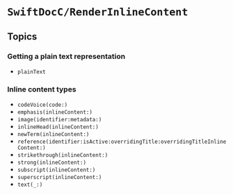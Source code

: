 # ``SwiftDocC/RenderInlineContent``

## Topics

### Getting a plain text representation

- ``plainText``

### Inline content types

- ``codeVoice(code:)``
- ``emphasis(inlineContent:)``
- ``image(identifier:metadata:)``
- ``inlineHead(inlineContent:)``
- ``newTerm(inlineContent:)``
- ``reference(identifier:isActive:overridingTitle:overridingTitleInlineContent:)``
- ``strikethrough(inlineContent:)``
- ``strong(inlineContent:)``
- ``subscript(inlineContent:)``
- ``superscript(inlineContent:)``
- ``text(_:)``
